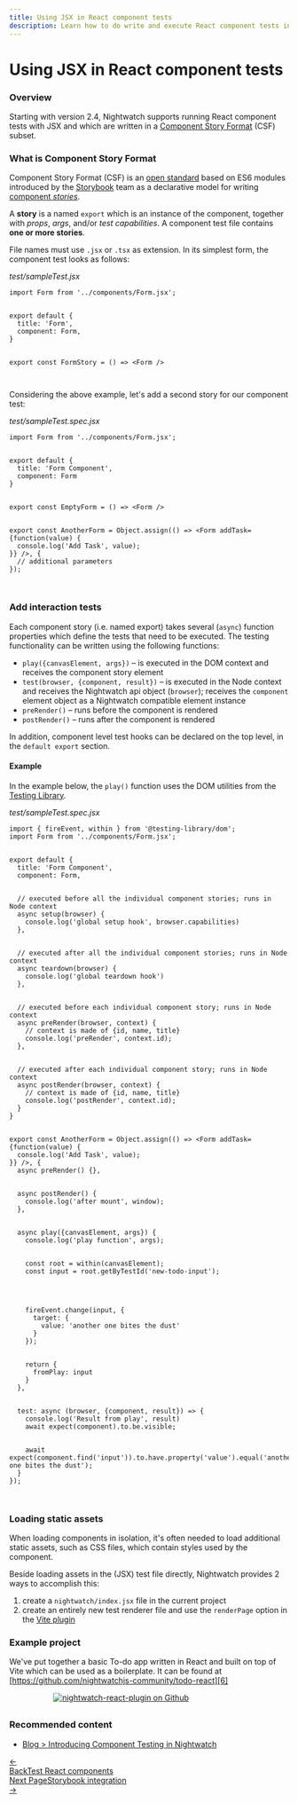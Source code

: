 ```yaml
---
title: Using JSX in React component tests
description: Learn how to do write and execute React component tests in Nightwatch using the JSX syntax.
---
```

<div class="page-header"><h1>Using JSX in React component tests</h1></div>

### Overview

Starting with version 2.4, Nightwatch supports running React component tests with JSX and which are written in a [Component Story Format][1] (CSF) subset. 

### What is Component Story Format

Component Story Format (CSF) is an [open standard][2] based on ES6 modules introduced by the [Storybook][3] team as a declarative model for writing [component _stories_][4]. 

A **story** is a named `export` which is an instance of the component, together with _props_, _args_, and/or _test capabilities_. A component test file contains **one or more stories**.

File names must use `.jsx` or `.tsx` as extension. In its simplest form, the component test looks as follows:

<div class="sample-test"><i>test/sampleTest.jsx</i><pre class="line-numbers language-javascript"><code class="language-javascript">import Form from '../components/Form.jsx';
<br>
export default {
  title: 'Form',
  component: Form,
}
<br>
export const FormStory = () => &lt;Form /&gt;
<br>
</code></pre></div>


Considering the above example, let's add a second story for our component test:

<div class="sample-test"><i>test/sampleTest.spec.jsx</i><pre class="line-numbers language-javascript"><code class="language-javascript">import Form from '../components/Form.jsx';
<br>
export default {
  title: 'Form Component',
  component: Form
}
<br>
export const EmptyForm = () => &lt;Form /&gt;
<br>
export const AnotherForm = Object.assign(() => &lt;Form addTask={function(value) {
  console.log('Add Task', value);
}} /&gt;, {
  // additional parameters
});
<br>
</code></pre></div>

### Add interaction tests

Each component story (i.e. named export) takes several (`async`) function properties which define the tests that need to be executed. The testing functionality can be written using the following functions:

- `play({canvasElement, args})` – is executed in the DOM context and receives the component story element
- `test(browser, {component, result})` – is executed in the Node context and receives the Nightwatch api object (`browser`); receives the `component` element object as a Nightwatch compatible element instance
- `preRender()` – runs before the component is rendered 
- `postRender()` – runs after the component is rendered

In addition, component level test hooks can be declared on the top level, in the `default export` section. 

#### Example

In the example below, the `play()` function uses the DOM utilities from the [Testing Library](https://testing-library.com/).

<div class="sample-test"><i>test/sampleTest.spec.jsx</i><pre class="line-numbers language-javascript"><code class="language-javascript">import { fireEvent, within } from '@testing-library/dom';
import Form from '../components/Form.jsx';
<br>
export default {
  title: 'Form Component',
  component: Form,
  <br>
  // executed before all the individual component stories; runs in Node context
  async setup(browser) {
    console.log('global setup hook', browser.capabilities)
  },
  <br>
  // executed after all the individual component stories; runs in Node context
  async teardown(browser) {
    console.log('global teardown hook')
  },
  <br>
  // executed before each individual component story; runs in Node context
  async preRender(browser, context) {
    // context is made of {id, name, title}
    console.log('preRender', context.id);
  },
  <br>
  // executed after each individual component story; runs in Node context
  async postRender(browser, context) {
    // context is made of {id, name, title}
    console.log('postRender', context.id);
  }
}
<br>
export const AnotherForm = Object.assign(() => &lt;Form addTask={function(value) {
  console.log('Add Task', value);
}} /&gt;, {
  async preRender() {},
  <br>
  async postRender() {
    console.log('after mount', window);
  },
  <br>
  async play({canvasElement, args}) {
    console.log('play function', args);
    <br>
    const root = within(canvasElement);
    const input = root.getByTestId('new-todo-input');
    <br>
    <br>
    fireEvent.change(input, {
      target: {
        value: 'another one bites the dust'
      }
    });
    <br>
    return {
      fromPlay: input
    }
  },
  <br>
  test: async (browser, {component, result}) => {
    console.log('Result from play', result)
    await expect(component).to.be.visible;
    <br>
    await expect(component.find('input')).to.have.property('value').equal('another one bites the dust');
  }
});
<br>
</code></pre></div>

### Loading static assets

When loading components in isolation, it's often needed to load additional static assets, such as CSS files, which contain styles used by the component. 

Beside loading assets in the (JSX) test file directly, Nightwatch provides 2 ways to accomplish this:

1. create a `nightwatch/index.jsx` file in the current project 
2. create an entirely new test renderer file and use the `renderPage` option in the [Vite plugin][5]

### Example project
We've put together a basic To-do app written in React and built on top of Vite which can be used as a boilerplate. It can be found at [https://github.com/nightwatchjs-community/todo-react][6]  

<div style="text-align: center; max-width: 80%; margin-bottom: 30px; ">
<a href="https://github.com/nightwatchjs-community/todo-react"><img class="github-embed" src="https://opengraph.githubassets.com/default/nightwatchjs-community/todo-react" alt="nightwatch-react-plugin on Github" /></a>
</div>

### Recommended content
- [Blog \> Introducing Component Testing in Nightwatch][7]

<div class="doc-pagination pt-40">
  <div class="previous">
	<a href="/guide/component-testing/testing-react-components.html">
	  <span>←</span><div class="d-flex flex-column"><span class="smallT">Back</span><span class="bigT">Test React components</span></div>
	</a>
  </div>
  <div class="next">
	<a href="/guide/component-testing/storybook-component-testing.html">
      <div class="d-flex flex-column"><span class="smallT">Next Page</span><span class="bigT">Storybook integration</span></div><span>→</span>
	</a>
  </div>
</div>



[1]:    https://storybook.js.org/docs/react/api/csf
[2]:    https://github.com/ComponentDriven/csf
[3]:    https://storybook.js.org/
[4]:    https://storybook.js.org/docs/react/writing-stories/introduction
[5]:    http://local-new.nightwatchjs.org/guide/component-testing/vite-plugin.html#plugin-options
[6]:    https://github.com/nightwatchjs-community/todo-react "nightwatchjs-community/todo-react"
[7]:    https://nightwatchjs.org/blog/introducing-component-testing-in-nightwatch/